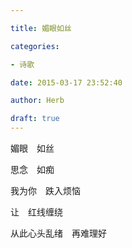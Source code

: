 ```yaml
---

title: 媚眼如丝

categories:

- 诗歌

date: 2015-03-17 23:52:40

author: Herb

draft: true
---
```


媚眼　如丝

思念　如痴

我为你　跌入烦恼

让　红线缠绕

从此心头乱绪　再难理好
